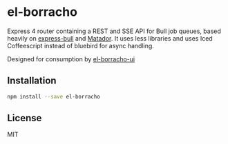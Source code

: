 # el-borracho

Express 4 router containing a REST and SSE API for Bull job queues, based heavily on [express-bull][express-bull] and [Matador](https://github.com/ShaneK/Matador). It uses less libraries and uses Iced Coffeescript instead of bluebird for async handling.

Designed for consumption by [el-borracho-ui][el-borracho-ui]

## Installation
```sh
npm install --save el-borracho
```

## License

MIT

  [express-bull]:  https://github.com/kfatehi/express-bull
  [el-borracho-ui]:  https://github.com/nextorigin/el-borracho-ui